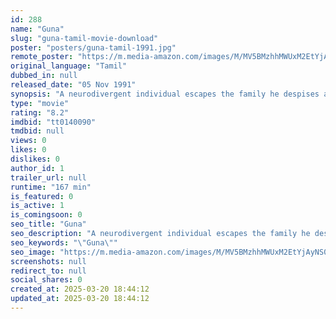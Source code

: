 ```yaml
---
id: 288
name: "Guna"
slug: "guna-tamil-movie-download"
poster: "posters/guna-tamil-1991.jpg"
remote_poster: "https://m.media-amazon.com/images/M/MV5BMzhhMWUxM2EtYjAyNS00ZGNkLWI5Y2UtNThmOWQ1YWNjM2FhXkEyXkFqcGc@._V1_SX300.jpg"
original_language: "Tamil"
dubbed_in: null
released_date: "05 Nov 1991"
synopsis: "A neurodivergent individual escapes the family he despises and the asylum he is kept in by creating fantasies."
type: "movie"
rating: "8.2"
imdbid: "tt0140090"
tmdbid: null
views: 0
likes: 0
dislikes: 0
author_id: 1
trailer_url: null
runtime: "167 min"
is_featured: 0
is_active: 1
is_comingsoon: 0
seo_title: "Guna"
seo_description: "A neurodivergent individual escapes the family he despises and the asylum he is kept in by creating fantasies."
seo_keywords: "\"Guna\""
seo_image: "https://m.media-amazon.com/images/M/MV5BMzhhMWUxM2EtYjAyNS00ZGNkLWI5Y2UtNThmOWQ1YWNjM2FhXkEyXkFqcGc@._V1_SX300.jpg"
screenshots: null
redirect_to: null
social_shares: 0
created_at: 2025-03-20 18:44:12
updated_at: 2025-03-20 18:44:12
---
```


